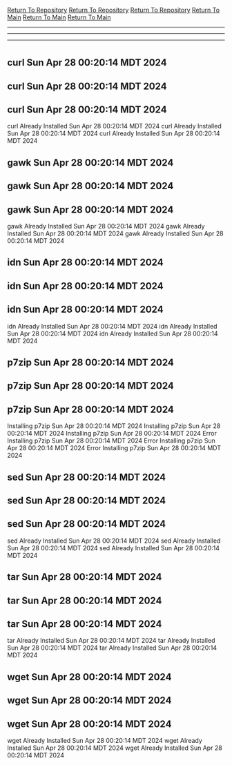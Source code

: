 [Return To Repository](https://github.com/DigitalWarrior/piholeparser/)
[Return To Repository](https://github.com/DigitalWarrior/piholeparser/)
[Return To Repository](https://github.com/DigitalWarrior/piholeparser/)
[Return To Main](https://github.com/DigitalWarrior/piholeparser/blob/master/RecentRunLogs/Mainlog.md)
[Return To Main](https://github.com/DigitalWarrior/piholeparser/blob/master/RecentRunLogs/Mainlog.md)
[Return To Main](https://github.com/DigitalWarrior/piholeparser/blob/master/RecentRunLogs/Mainlog.md)
____________________________________
____________________________________
____________________________________
# 
# 
# 
## curl Sun Apr 28 00:20:14 MDT 2024
## curl Sun Apr 28 00:20:14 MDT 2024
## curl Sun Apr 28 00:20:14 MDT 2024
curl Already Installed Sun Apr 28 00:20:14 MDT 2024
curl Already Installed Sun Apr 28 00:20:14 MDT 2024
curl Already Installed Sun Apr 28 00:20:14 MDT 2024
## gawk Sun Apr 28 00:20:14 MDT 2024
## gawk Sun Apr 28 00:20:14 MDT 2024
## gawk Sun Apr 28 00:20:14 MDT 2024
gawk Already Installed Sun Apr 28 00:20:14 MDT 2024
gawk Already Installed Sun Apr 28 00:20:14 MDT 2024
gawk Already Installed Sun Apr 28 00:20:14 MDT 2024
## idn Sun Apr 28 00:20:14 MDT 2024
## idn Sun Apr 28 00:20:14 MDT 2024
## idn Sun Apr 28 00:20:14 MDT 2024
idn Already Installed Sun Apr 28 00:20:14 MDT 2024
idn Already Installed Sun Apr 28 00:20:14 MDT 2024
idn Already Installed Sun Apr 28 00:20:14 MDT 2024
## p7zip Sun Apr 28 00:20:14 MDT 2024
## p7zip Sun Apr 28 00:20:14 MDT 2024
## p7zip Sun Apr 28 00:20:14 MDT 2024
Installing p7zip Sun Apr 28 00:20:14 MDT 2024
Installing p7zip Sun Apr 28 00:20:14 MDT 2024
Installing p7zip Sun Apr 28 00:20:14 MDT 2024
Error Installing p7zip Sun Apr 28 00:20:14 MDT 2024
Error Installing p7zip Sun Apr 28 00:20:14 MDT 2024
Error Installing p7zip Sun Apr 28 00:20:14 MDT 2024
## sed Sun Apr 28 00:20:14 MDT 2024
## sed Sun Apr 28 00:20:14 MDT 2024
## sed Sun Apr 28 00:20:14 MDT 2024
sed Already Installed Sun Apr 28 00:20:14 MDT 2024
sed Already Installed Sun Apr 28 00:20:14 MDT 2024
sed Already Installed Sun Apr 28 00:20:14 MDT 2024
## tar Sun Apr 28 00:20:14 MDT 2024
## tar Sun Apr 28 00:20:14 MDT 2024
## tar Sun Apr 28 00:20:14 MDT 2024
tar Already Installed Sun Apr 28 00:20:14 MDT 2024
tar Already Installed Sun Apr 28 00:20:14 MDT 2024
tar Already Installed Sun Apr 28 00:20:14 MDT 2024
## wget Sun Apr 28 00:20:14 MDT 2024
## wget Sun Apr 28 00:20:14 MDT 2024
## wget Sun Apr 28 00:20:14 MDT 2024
wget Already Installed Sun Apr 28 00:20:14 MDT 2024
wget Already Installed Sun Apr 28 00:20:14 MDT 2024
wget Already Installed Sun Apr 28 00:20:14 MDT 2024
